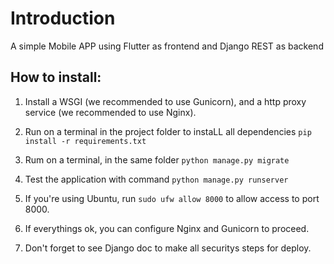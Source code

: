 # Introduction
A simple Mobile APP using Flutter as frontend and Django REST as backend

## How to install:

1. Install a WSGI (we recommended to use Gunicorn), and a http proxy service (we recommended to use Nginx).

2. Run on a terminal in the project folder to instaLL all dependencies ``` pip install -r requirements.txt ```

3. Rum on a terminal, in the same folder  ``` python manage.py migrate  ``` 

4. Test the application with command  ``` python manage.py runserver  ``` 

5. If you're using Ubuntu, run  ``` sudo ufw allow 8000 ``` to allow access to port 8000.

6. If everythings ok, you can configure Nginx and Gunicorn to proceed.

7. Don't forget to see Django doc to make all securitys steps for deploy.

